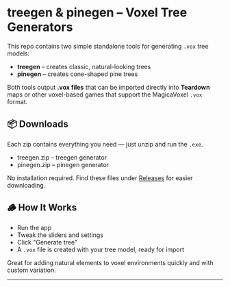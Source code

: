 # treegen & pinegen – Voxel Tree Generators

This repo contains two simple standalone tools for generating `.vox` tree models:

- **treegen** – creates classic, natural-looking trees
- **pinegen** – creates cone-shaped pine trees

Both tools output **.vox files** that can be imported directly into **Teardown** maps or other voxel-based games that support the MagicaVoxel `.vox` format.

## 📦 Downloads

Each zip contains everything you need — just unzip and run the `.exe`.

- treegen.zip – treegen generator
- pinegen.zip – pinegen generator

No installation required.
Find these files under [Releases](https://github.com/NGNT/treegen-pinegen/releases) for easier downloading.

## 🪵 How It Works

- Run the app
- Tweak the sliders and settings
- Click "Generate tree"
- A `.vox` file is created with your tree model, ready for import

Great for adding natural elements to voxel environments quickly and with custom variation.

---